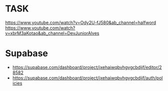 # TASK

https://www.youtube.com/watch?v=Ody2U-fJ580&ab_channel=halfword
https://www.youtube.com/watch?v=xbrM3aKotao&ab_channel=DevJuniorAlves

# Supabase

- https://supabase.com/dashboard/project/jxehaiwqbvhgvgcbdijf/editor/28582
- https://supabase.com/dashboard/project/jxehaiwqbvhgvgcbdijf/auth/policies
